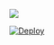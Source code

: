 [![](https://c5.patreon.com/external/logo/become_a_patron_button.png)](https://www.patreon.com/iprobedroid)

[![Deploy](https://www.herokucdn.com/deploy/button.svg)](https://heroku.com/deploy)
